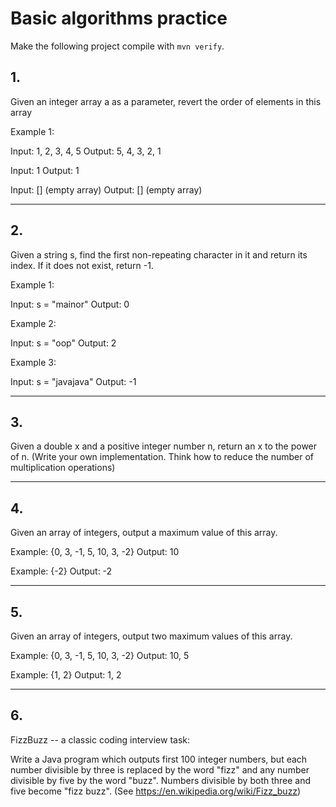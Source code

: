 # Basic algorithms practice

Make the following project compile with `mvn verify`.

## 1. 

Given an integer array a as a parameter, revert the order of elements in this array

Example 1:

Input: 1, 2, 3, 4, 5
Output: 5, 4, 3, 2, 1

Input: 1
Output: 1

Input: [] (empty array)
Output: [] (empty array)

----------------------------------------------------

## 2. 

Given a string s, find the first non-repeating character in it and return its index. If it does not exist, return -1.


Example 1:

Input: s = "mainor"
Output: 0

Example 2:

Input: s = "oop"
Output: 2

Example 3:

Input: s = "javajava"
Output: -1

---

## 3. 

Given a double x and a positive integer number n, return an x to the power of n. (Write your own implementation. Think how to reduce the number of multiplication operations)

---

## 4. 

Given an array of integers, output a maximum value of this array.


Example:  {0, 3, -1, 5, 10, 3, -2}
Output: 10

Example:  {-2}
Output: -2


---

## 5. 

Given an array of integers, output two maximum values of this array.


Example:  {0, 3, -1, 5, 10, 3, -2}
Output: 10, 5

Example:  {1, 2}
Output: 1, 2


----

## 6. 

FizzBuzz -- a classic coding interview task:

Write a Java program which outputs first 100 integer numbers, but each number divisible by three is replaced by the word "fizz" and any number divisible by five by the word "buzz". Numbers divisible by both three and five become "fizz buzz". (See https://en.wikipedia.org/wiki/Fizz_buzz)
